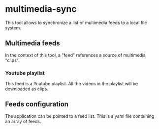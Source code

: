 # multimedia-sync

This tool allows to synchronize a list of multimedia feeds to a local file system.

## Multimedia feeds

In the context of this tool, a "feed" references a source of multimedia "clips".

### Youtube playlist

This feed is a Youtube playlist. All the videos in the playlist will be downloaded as clips.

## Feeds configuration

The application can be pointed to a feed list. This is a yaml file containing an array of feeds.
